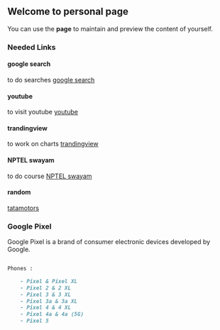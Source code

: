 ## Welcome to personal page

You can use the **page** to maintain and preview the content of yourself.

###  Needed Links

#### google search
to do searches [google search](https://www.google.com/)

#### youtube
to visit youtube [youtube](https://www.youtube.com/)

#### trandingview
to work on charts [trandingview](https://in.tradingview.com/)

#### NPTEL swayam
to do course [NPTEL swayam](https://swayam.gov.in/)

#### random 
 [tatamotors](https://www.tatamotors.com/)

### Google Pixel

Google Pixel is a brand of consumer electronic devices developed by Google.

```markdown

Phones :

    - Pixel & Pixel XL
    - Pixel 2 & 2 XL
    - Pixel 3 & 3 XL
    - Pixel 3a & 3a XL
    - Pixel 4 & 4 XL
    - Pixel 4a & 4a (5G)
    - Pixel 5

```

